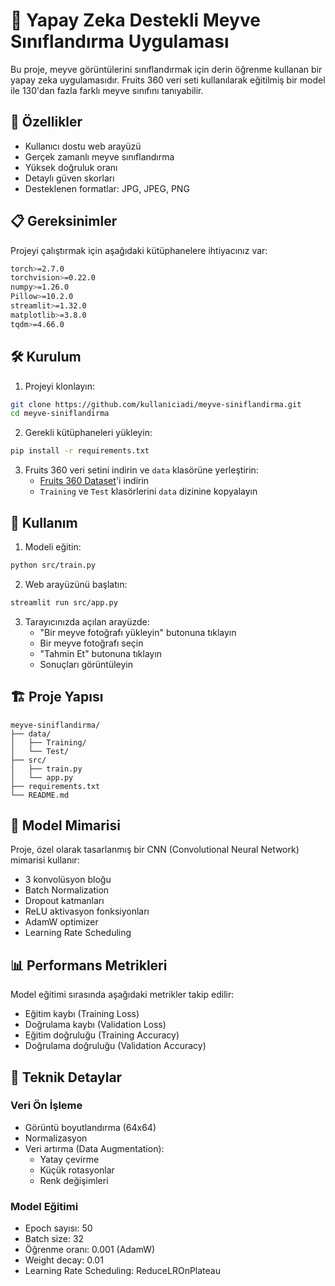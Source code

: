 # 🍎 Yapay Zeka Destekli Meyve Sınıflandırma Uygulaması

Bu proje, meyve görüntülerini sınıflandırmak için derin öğrenme kullanan bir yapay zeka uygulamasıdır. Fruits 360 veri seti kullanılarak eğitilmiş bir model ile 130'dan fazla farklı meyve sınıfını tanıyabilir.

## 🚀 Özellikler

- Kullanıcı dostu web arayüzü
- Gerçek zamanlı meyve sınıflandırma
- Yüksek doğruluk oranı
- Detaylı güven skorları
- Desteklenen formatlar: JPG, JPEG, PNG

## 📋 Gereksinimler

Projeyi çalıştırmak için aşağıdaki kütüphanelere ihtiyacınız var:

```bash
torch>=2.7.0
torchvision>=0.22.0
numpy>=1.26.0
Pillow>=10.2.0
streamlit>=1.32.0
matplotlib>=3.8.0
tqdm>=4.66.0
```

## 🛠️ Kurulum

1. Projeyi klonlayın:
```bash
git clone https://github.com/kullaniciadi/meyve-siniflandirma.git
cd meyve-siniflandirma
```

2. Gerekli kütüphaneleri yükleyin:
```bash
pip install -r requirements.txt
```

3. Fruits 360 veri setini indirin ve `data` klasörüne yerleştirin:
   - [Fruits 360 Dataset](https://www.kaggle.com/datasets/moltean/fruits)'i indirin
   - `Training` ve `Test` klasörlerini `data` dizinine kopyalayın

## 🚀 Kullanım

1. Modeli eğitin:
```bash
python src/train.py
```

2. Web arayüzünü başlatın:
```bash
streamlit run src/app.py
```

3. Tarayıcınızda açılan arayüzde:
   - "Bir meyve fotoğrafı yükleyin" butonuna tıklayın
   - Bir meyve fotoğrafı seçin
   - "Tahmin Et" butonuna tıklayın
   - Sonuçları görüntüleyin

## 🏗️ Proje Yapısı

```
meyve-siniflandirma/
├── data/
│   ├── Training/
│   └── Test/
├── src/
│   ├── train.py
│   └── app.py
├── requirements.txt
└── README.md
```

## 🧠 Model Mimarisi

Proje, özel olarak tasarlanmış bir CNN (Convolutional Neural Network) mimarisi kullanır:

- 3 konvolüsyon bloğu
- Batch Normalization
- Dropout katmanları
- ReLU aktivasyon fonksiyonları
- AdamW optimizer
- Learning Rate Scheduling

## 📊 Performans Metrikleri

Model eğitimi sırasında aşağıdaki metrikler takip edilir:
- Eğitim kaybı (Training Loss)
- Doğrulama kaybı (Validation Loss)
- Eğitim doğruluğu (Training Accuracy)
- Doğrulama doğruluğu (Validation Accuracy)

## 🎯 Teknik Detaylar

### Veri Ön İşleme
- Görüntü boyutlandırma (64x64)
- Normalizasyon
- Veri artırma (Data Augmentation):
  - Yatay çevirme
  - Küçük rotasyonlar
  - Renk değişimleri

### Model Eğitimi
- Epoch sayısı: 50
- Batch size: 32
- Öğrenme oranı: 0.001 (AdamW)
- Weight decay: 0.01
- Learning Rate Scheduling: ReduceLROnPlateau


